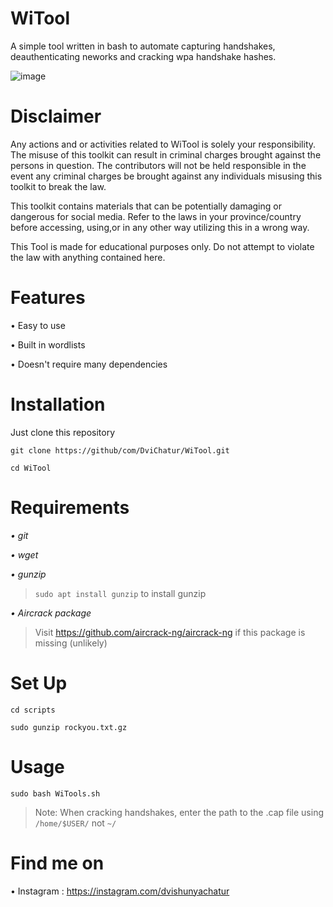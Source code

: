 # WiTool

A simple tool written in bash to automate capturing handshakes, deauthenticating neworks and cracking wpa handshake hashes.

![image](https://user-images.githubusercontent.com/129623371/229337113-bf4e2307-4b61-44c6-84af-ebda42dc0aaa.png)


#                                                               Disclaimer

Any actions and or activities related to WiTool is solely your responsibility. The misuse of this toolkit can result in criminal charges brought against the persons in question. The contributors will not be held responsible in the event any criminal charges be brought against any individuals misusing this toolkit to break the law.

This toolkit contains materials that can be potentially damaging or dangerous for social media. Refer to the laws in your province/country before accessing, using,or in any other way utilizing this in a wrong way.

This Tool is made for educational purposes only. Do not attempt to violate the law with anything contained here.

# Features
• Easy to use

• Built in wordlists

• Doesn't require many dependencies

# Installation

Just clone this repository

`git clone https://github/com/DviChatur/WiTool.git`

`cd WiTool`
 
# Requirements

*• git*

*• wget*

*• gunzip*
> `sudo apt install gunzip` to install gunzip

*• Aircrack package*

> Visit https://github.com/aircrack-ng/aircrack-ng if this package is missing (unlikely)

# Set Up

`cd scripts`

`sudo gunzip rockyou.txt.gz`

# Usage

`sudo bash WiTools.sh`

> Note: When cracking handshakes, enter the path to the .cap file using `/home/$USER/` not `~/`

# Find me on
• Instagram : https://instagram.com/dvishunyachatur
